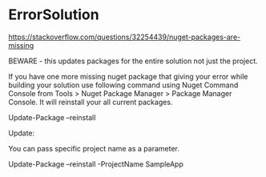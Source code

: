 # ErrorSolution

https://stackoverflow.com/questions/32254439/nuget-packages-are-missing
  
BEWARE - this updates packages for the entire solution not just the project.

If you have one more missing nuget package that giving your error while building your solution use following command using Nuget Command Console from Tools > Nuget Package Manager > Package Manager Console. It will reinstall your all current packages.

Update-Package –reinstall

Update:

You can pass specific project name as a parameter.

Update-Package –reinstall -ProjectName SampleApp

